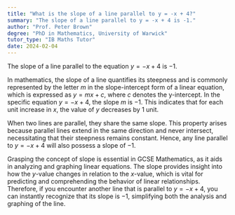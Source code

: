 ```yaml
---
title: "What is the slope of a line parallel to y = -x + 4?"
summary: "The slope of a line parallel to y = -x + 4 is -1."
author: "Prof. Peter Brown"
degree: "PhD in Mathematics, University of Warwick"
tutor_type: "IB Maths Tutor"
date: 2024-02-04
---
```


The slope of a line parallel to the equation $y = -x + 4$ is $-1$.

In mathematics, the slope of a line quantifies its steepness and is commonly represented by the letter $m$ in the slope-intercept form of a linear equation, which is expressed as $y = mx + c$, where $c$ denotes the y-intercept. In the specific equation $y = -x + 4$, the slope $m$ is $-1$. This indicates that for each unit increase in $x$, the value of $y$ decreases by $1$ unit.

When two lines are parallel, they share the same slope. This property arises because parallel lines extend in the same direction and never intersect, necessitating that their steepness remains constant. Hence, any line parallel to $y = -x + 4$ will also possess a slope of $-1$.

Grasping the concept of slope is essential in GCSE Mathematics, as it aids in analyzing and graphing linear equations. The slope provides insight into how the $y$-value changes in relation to the $x$-value, which is vital for predicting and comprehending the behavior of linear relationships. Therefore, if you encounter another line that is parallel to $y = -x + 4$, you can instantly recognize that its slope is $-1$, simplifying both the analysis and graphing of the line.
    